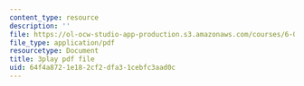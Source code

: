 ```yaml
---
content_type: resource
description: ''
file: https://ol-ocw-studio-app-production.s3.amazonaws.com/courses/6-004-computation-structures-spring-2017/64f4a8721e182cf2dfa31cebfc3aad0c_TSmui37yrL8.pdf
file_type: application/pdf
resourcetype: Document
title: 3play pdf file
uid: 64f4a872-1e18-2cf2-dfa3-1cebfc3aad0c
---
```

